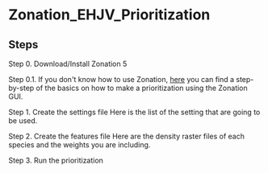 # **Zonation_EHJV_Prioritization**

## Steps

Step 0. Download/Install Zonation 5 

Step 0.1. If you don't know how to use Zonation, [here](https://github.com/angelXmonster/Zonation_EHJV_Prioritization/tree/main/Step0_1) you can find a step-by-step of the basics on how to make a prioritization using the Zonation GUI.

Step 1. Create the settings file
Here is the list of the setting that are going to be used.  

Step 2. Create the features file
Here are the density raster files of each species and the weights you are including.

Step 3. Run the prioritization
  


